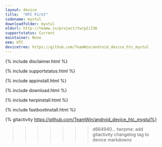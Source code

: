 ```yaml
---
layout: device
title:  "HTC First"
codename: mystul
downloadfolder: mystul
oldurl: http://teamw.in/project/twrp2/236
supportstatus: Current
maintainer: None
oem: HTC
devicetree: https://github.com/TeamWin/android_device_htc_mystul
---
```


{% include disclaimer.html %}

{% include supportstatus.html %}

{% include appinstall.html %}

{% include download.html %}

{% include twrpinstall.html %}

{% include fastbootinstall.html %}

{% gitactivity  https://github.com/TeamWin/android_device_htc_mystul%}
>>>>>>> d664940... twrpme: add gitactivity changelog tag to device markdowns
